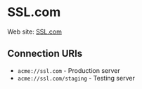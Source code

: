 # SSL.com

Web site: [SSL.com](https://ssl.com)

## Connection URIs

* `acme://ssl.com` - Production server
* `acme://ssl.com/staging` - Testing server
